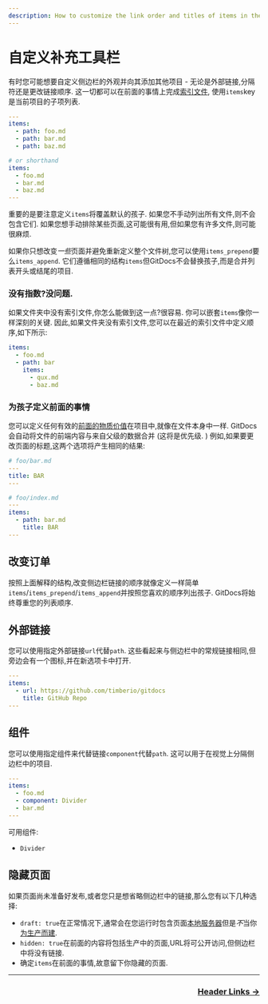 ```yaml
---
description: How to customize the link order and titles of items in the sidebar.
---
```

# 自定义补充工具栏

有时您可能想要自定义侧边栏的外观并向其添加其他项目 - 无论是外部链接,分隔符还是更改链接顺序. 这一切都可以在前面的事情上完成[索引文件](/index-files), 使用`items`key是当前项目的子项列表. 

```yaml
---
items:
  - path: foo.md
  - path: bar.md
  - path: baz.md

# or shorthand
items:
  - foo.md
  - bar.md
  - baz.md
---
```

重要的是要注意定义`items`将覆盖默认的孩子. 如果您不手动列出所有文件,则不会包含它们. 如果您想手动排除某些页面,这可能很有用,但如果您有许多文件,则可能很麻烦. 

如果你只想改变*一些*页面并避免重新定义整个文件树,您可以使用`items_prepend`要么`items_append`. 它们遵循相同的结构`items`但GitDocs不会替换孩子,而是合并列表开头或结尾的项目. 

### 没有指数?没问题. 

如果文件夹中没有索引文件,你怎么能做到这一点?很容易. 你可以嵌套`items`像你一样深刻的关键. 因此,如果文件夹没有索引文件,您可以在最近的索引文件中定义顺序,如下所示: 

```yaml
items:
  - foo.md
  - path: bar
    items:
      - qux.md
      - baz.md
```

### 为孩子定义前面的事情

您可以定义任何有效的[前面的物质价值](/api/front-matter)在项目中,就像在文件本身中一样. GitDocs会自动将文件的前端内容与来自父级的数据合并 (这将是优先级. ) 例如,如果要更改页面的标题,这两个选项将产生相同的结果: 

```yaml
# foo/bar.md
---
title: BAR
---
```

```yaml
# foo/index.md
---
items:
  - path: bar.md
    title: BAR
---
```

## 改变订单

按照上面解释的结构,改变侧边栏链接的顺序就像定义一样简单`items`/`items_prepend`/`items_append`并按照您喜欢的顺序列出孩子. GitDocs将始终尊重您的列表顺序. 

## 外部链接

您可以使用指定外部链接`url`代替`path`. 这些看起来与侧边栏中的常规链接相同,但旁边会有一个图标,并在新选项卡中打开. 

```yaml
---
items:
  - url: https://github.com/timberio/gitdocs
    title: GitHub Repo
---
```

## 组件

您可以使用指定组件来代替链接`component`代替`path`. 这可以用于在视觉上分隔侧边栏中的项目. 

```yaml
---
items:
  - foo.md
  - component: Divider
  - bar.md
---
```

可用组件: 

-   `Divider`

## 隐藏页面

如果页面尚未准备好发布,或者您只是想省略侧边栏中的链接,那么您有以下几种选择: 

-   `draft: true`在正常情况下,通常会在您运行时包含页面[本地服务器](/running-locally)但是*不*当你[为生产而建](/production-builds). 
-   `hidden: true`在前面的内容将包括生产中的页面,URL将可公开访问,但侧边栏中将没有链接. 
-   确定`items`在前面的事情,故意留下你隐藏的页面. 

* * *

<div align="right">
  <h3><a href="/header-links">Header Links →</a></h3>
</div>
